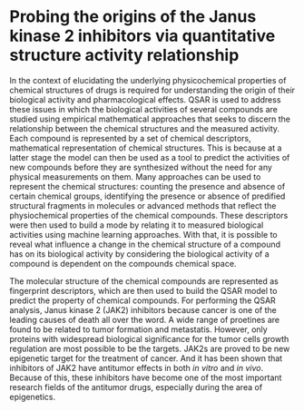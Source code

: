 # Probing the origins of the Janus kinase 2 inhibitors via quantitative structure activity relationship

In the context of elucidating the underlying physicochemical properties of chemical structures of drugs is required for understanding the origin of their biological activity and pharmacological effects. QSAR is used to address these issues in which the biological activities of several compounds are studied using empirical mathematical approaches that seeks to discern the relationship between the chemical structures and the measured activity. Each compound is represented by a set of chemical descriptors, mathematical representation of chemical structures. This is because at a latter stage the model can then be used as a tool to predict the activities of new compounds before they are synthesized without the need for any physical measurements on them. Many approaches can be used to represent the chemical structures: counting the presence and absence of certain chemical groups, identifying the presence or absence of predified structural fragments in molecules or advanced methods that reflect the physiochemical properties of the chemical compounds. These descriptors were then used to build a mode by relating it to measured biological activities using machine learning approaches. With that, it is possible to reveal what influence a change in the chemical structure of a compound has on its biological activity by considering the biological activity of a compound is dependent on the compounds chemical space. 

The molecular structure of the chemical compounds are represented as fingerprint descriptors, which are then used to build the QSAR model to predict the property of chemical compounds. For performing the QSAR analysis, Janus kinase 2 (JAK2) inhibitors because cancer is one of the leading causes of death all over the word. A wide range of proetines are found to be related to tumor formation and metastatis. However, only proteins with widespread biological significance for the tumor cells growth regulation are most possible to be the targets. JAK2s are proved to be new epigenetic target for the treatment of cancer. And it has been shown that inhibitors of JAK2 have antitumor effects in both *in vitro* and *in vivo*. Because of this, these inhibitors have become one of the most important research fields of the antitumor drugs, especially during the area of epigenetics.  
